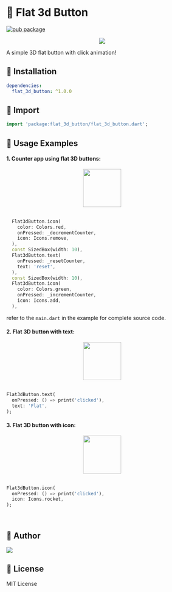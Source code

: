 # 🔮 Flat 3d Button

[![pub package](https://img.shields.io/pub/v/flat_3d_button.svg)](https://pub.dartlang.org/packages/flat_3d_button)

<center>
  <img src="https://github.com/rijfas/flat_3d_button/raw/main/images/banner.png">
</center>

A simple 3D flat button with click animation!

## 🔩 Installation

```yaml
dependencies:
  flat_3d_button: ^1.0.0
```

## 🚚 Import

```dart
import 'package:flat_3d_button/flat_3d_button.dart';
```

## 🚀 Usage Examples

#### 1. Counter app using flat 3D buttons:

<center>
  <img src="https://github.com/rijfas/flat_3d_button/raw/main/images/flat_3d_button_counter.GIF" height="100" align="center">
</center>
<br>

```dart
  Flat3dButton.icon(
    color: Colors.red,
    onPressed: _decrementCounter,
    icon: Icons.remove,
  ),
  const SizedBox(width: 10),
  Flat3dButton.text(
    onPressed: _resetCounter,
    text: 'reset',
  ),
  const SizedBox(width: 10),
  Flat3dButton.icon(
    color: Colors.green,
    onPressed: _incrementCounter,
    icon: Icons.add,
  ),
```

refer to the `main.dart` in the example for complete source code.

#### 2. Flat 3D button with text:

<center>
  <img src="https://github.com/rijfas/flat_3d_button/raw/main/images/flat_3d_button_text.GIF" height="100" align="center">
</center>
<br>

```dart
Flat3dButton.text(
  onPressed: () => print('clicked'),
  text: 'Flat',
);
```

#### 3. Flat 3D button with icon:

<center>
  <img src="https://github.com/rijfas/flat_3d_button/raw/main/images/flat_3d_button_icon.GIF" height="100" align="center">
</center>
<br>

```dart
Flat3dButton.icon(
  onPressed: () => print('clicked'),
  icon: Icons.rocket,
);
```

<br>

## 🔧 Author

<a href="https://rijfas.me" target="_blank"><img src="https://avatars.githubusercontent.com/u/67458012?s=40&v=4"></a>
<br>

## 📃 License

MIT License
